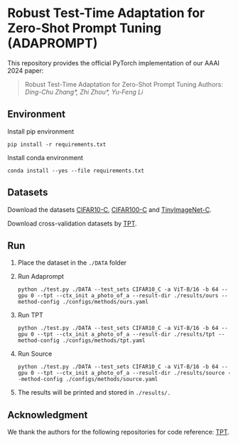 # Robust Test-Time Adaptation for Zero-Shot Prompt Tuning (ADAPROMPT)

This repository provides the official PyTorch implementation of our AAAI 2024 paper:

> Robust Test-Time Adaptation for Zero-Shot Prompt Tuning
> Authors: *Ding-Chu Zhang\*, Zhi Zhou\*, Yu-Feng Li*

## Environment

Install pip environment

`pip install -r requirements.txt`

Install conda environment

`conda install --yes --file requirements.txt`

## Datasets

Download the datasets [CIFAR10-C](https://zenodo.org/records/2535967), [CIFAR100-C](https://zenodo.org/records/3555552) and [TinyImageNet-C](https://zenodo.org/records/2536630).

Download cross-validation datasets by [TPT](https://github.com/azshue/TPT?tab=readme-ov-file).


## Run

1. Place the dataset in the `./DATA` folder

2. Run Adaprompt

    `python ./test.py ./DATA --test_sets CIFAR10_C -a ViT-B/16 -b 64 --gpu 0 --tpt --ctx_init a_photo_of_a --result-dir ./results/ours --method-config ./configs/methods/ours.yaml`

3. Run TPT

    `python ./test.py ./DATA --test_sets CIFAR10_C -a ViT-B/16 -b 64 --gpu 0 --tpt --ctx_init a_photo_of_a --result-dir ./results/tpt --method-config ./configs/methods/tpt.yaml `

4. Run Source

    `python ./test.py ./DATA --test_sets CIFAR10_C -a ViT-B/16 -b 64 --gpu 0 --tpt --ctx_init a_photo_of_a --result-dir ./results/source --method-config ./configs/methods/source.yaml `


5. The results will be printed and stored in `./results/.`

## Acknowledgment

We thank the authors for the following repositories for code reference: [TPT](https://github.com/azshue/TPT?tab=readme-ov-file).